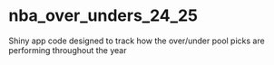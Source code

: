 # nba_over_unders_24_25
Shiny app code designed to track how the over/under pool picks are performing throughout the year
